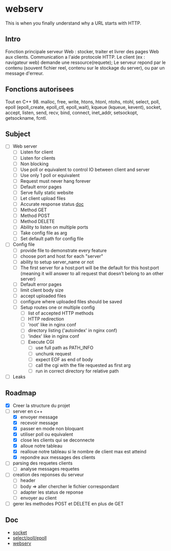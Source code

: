 # webserv

This is when you finally understand why a URL starts with HTTP.

## Intro

Fonction principale serveur Web : stocker, traiter et livrer des pages Web aux clients. Communication a l'aide protocole HTTP.
Le client (ex : navigateur web) demande une ressource(requete); Le serveur repond par le contenu (souvent fichier reel, contenu sur le stockage du server), ou par un message d'erreur.

## Fonctions autorisees

Tout en C++ 98. malloc, free, write, htons, htonl, ntohs, ntohl, select, poll, epoll (epoll_create, epoll_ctl, epoll_wait), kqueue (kqueue, kevent), socket, accept, listen, send, recv, bind, connect, inet_addr, setsockopt, getsockname, fcntl.

## Subject

- [ ] Web server
	- [ ] Listen for client
	- [ ] Listen for clients
	- [ ] Non blocking
	- [ ] Use poll or equivalent to control IO between client and server
	- [ ] Use only 1 poll or equivalent
	- [ ] Request must never hang forever
	- [ ] Default error pages
	- [ ] Serve fully static website
	- [ ] Let client upload files
	- [ ] Accurate response status [doc](https://developer.mozilla.org/fr/docs/Web/HTTP/Status)
	- [ ] Method GET
	- [ ] Method POST
	- [ ] Method DELETE
	- [ ] Ability to listen on multiple ports
	- [ ] Take config file as arg
	- [ ] Set default path for config file
- [ ] Config file
	- [ ] provide file to demonstrate every feature
	- [ ] choose port and host for each "server"
	- [ ] ability to setup server_name or not
	- [ ] The first server for a host:port will be the default for this host:port (meaning it will answer to all request that doesn’t belong to an other server)
	- [ ] Default error pages
	- [ ] limit client body size
	- [ ] accept uploaded files
	- [ ] configure where uploaded files should be saved
	- [ ] Setup routes one or multiple config
		- [ ] list of accepted HTTP methods
		- [ ] HTTP redirection
		- [ ] 'root' like in nginx conf
		- [ ] directory listing ('autoindex' in nginx conf)
		- [ ] 'index' like in nginx conf
		- [ ] Execute CGI
			- [ ] use full path as PATH_INFO
			- [ ] unchunk request
			- [ ] expect EOF as end of body
			- [ ] call the cgi with the file requested as first arg
			- [ ] run in correct directory for relative path

- [ ] Leaks

## Roadmap

- [x] Creer la structure du projet
- [ ] server en c++
	- [x] envoyer message
	- [x] recevoir message
	- [x] passer en mode non bloquant
	- [x] utiliser poll ou equivalent
	- [x] close les clients qui se deconnecte
	- [x] alloue notre tableau
	- [x] realloue notre tableau si le nombre de client max est atteind
	- [x] repondre aux messages des clients
- [ ] parsing des requetes clients
	- [ ] analyse messages requetes
- [ ] creation des reponses du serveur
	- [ ] header
	- [ ] body => aller chercher le fichier correspondant
	- [ ] adapter les status de reponse
	- [ ] envoyer au client
- [ ] gerer les methodes POST et DELETE en plus de GET

## Doc

- [socket](https://www.youtube.com/watch?v=s3o5tixMFho)
- [select/poll/epoll](https://www.youtube.com/watch?v=dEHZb9JsmOU)
- [webserv](https://webserv42.notion.site/webserv42/Webserv-cbb6ab4136ba4b4c8cb4f98109d5fc1f)
